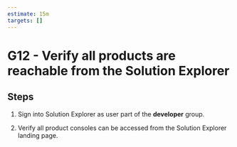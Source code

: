 ```yaml
---
estimate: 15m
targets: []
---
```


# G12 - Verify all products are reachable from the Solution Explorer

## Steps

1. Sign into Solution Explorer as user part of the **developer** group.

2. Verify all product consoles can be accessed from the Solution Explorer landing page.
